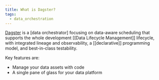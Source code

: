 ```yaml
---
title: What is Dagster?
tags:
  - data_orchestration
---
```

[Dagster](https://dagster.io/) is a [data orchestrator] focusing on data-aware scheduling that supports the whole development [[Data Lifecycle Management]]  lifecycle, with integrated lineage and observability, a [[declarative]] programming model, and best-in-class testability.

Key features are: 
- Manage your data assets with code
- A single pane of glass for your data platform 
